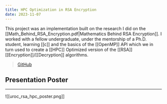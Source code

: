 ```yaml
---
title: HPC Optimization in RSA Encryption
date: 2023-11-07
---
```

This project was an implementation built on the research I did on the [[Math_Behind_RSA_Encryption.pdf|Mathematics Behind RSA Encryption]].  I worked with a fellow undergraduate, under the mentorship of a Ph.D. student, learning [[c]] and the basics of the [[OpenMP]] API which we in turn used to create a [[HPC]] Optimized version of the [[RSA]] [[Encryption]]/[[Decryption]] algorithms.  

>[GitHub](https://github.com/gpullela/rsa) 
## Presentation Poster
---
![[uroc_rsa_hpc_poster.png]]
